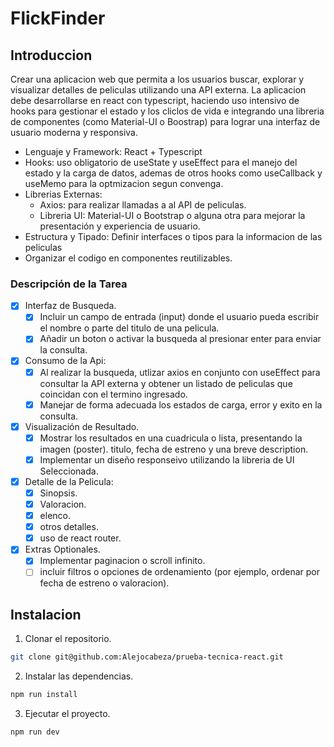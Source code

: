 # FlickFinder

## Introduccion

Crear una aplicacion web que permita a los usuarios buscar, explorar y visualizar detalles de peliculas utilizando una API externa. La aplicacion debe desarrollarse en react con typescript, haciendo uso intensivo de hooks para gestionar el estado y los cliclos de vida e integrando una libreria de componentes (como Material-UI o Boostrap) para lograr una interfaz de usuario moderna y responsiva.

- Lenguaje y Framework: React + Typescript
- Hooks: uso obligatorio de useState y useEffect para el manejo del estado y la carga de datos, ademas de otros hooks como useCallback y useMemo para la optmizacion segun convenga.
- Librerias Externas:
  - Axios: para realizar llamadas a al API de peliculas.
  - Libreria UI: Material-UI o Bootstrap o alguna otra para mejorar la presentación y experiencia de usuario.
- Estructura y Tipado: Definir interfaces o tipos para la informacion de las peliculas
- Organizar el codigo en componentes reutilizables.

### Descripción de la Tarea

- [x] Interfaz de Busqueda.
  - [x] Incluir un campo de entrada (input) donde el usuario pueda escribir el nombre o parte del titulo de una pelicula.
  - [x] Añadir un boton o activar la busqueda al presionar enter para enviar la consulta.
- [x] Consumo de la Api:
  - [x] Al realizar la busqueda, utlizar axios en conjunto con useEffect para consultar la API externa y obtener un listado de peliculas que coincidan con el termino ingresado.
  - [x] Manejar de forma adecuada los estados de carga, error y exito en la consulta.
- [x] Visualización de Resultado.
  - [x] Mostrar los resultados en una cuadricula o lista, presentando la imagen (poster). titulo, fecha de estreno y una breve description.
  - [x] Implementar un diseño responseivo utilizando la libreria de UI Seleccionada.
- [x] Detalle de la Pelicula:
  - [x] Sinopsis.
  - [x] Valoracion.
  - [x] elenco.
  - [x] otros detalles.
  - [x] uso de react router.
- [x] Extras Optionales.
  - [x] Implementar paginacion o scroll infinito.
  - [ ] incluir filtros o opciones de ordenamiento (por ejemplo, ordenar por fecha de estreno o valoracion).

## Instalacion

1. Clonar el repositorio.

```bash
git clone git@github.com:Alejocabeza/prueba-tecnica-react.git
```

2. Instalar las dependencias.

```bash
npm run install

```

3. Ejecutar el proyecto.

```bash
npm run dev

```
